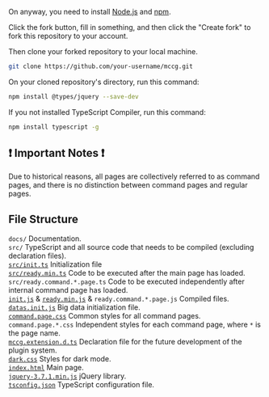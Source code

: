 On anyway, you need to install [Node.js](https://nodejs.org) and [npm](https://www.npmjs.com).

Click the fork button, fill in something, and then click the "Create fork" to fork this repository to your account.

Then clone your forked repository to your local machine.
```bash
git clone https://github.com/your-username/mccg.git
```
On your cloned repository's directory, run this command:
```bash
npm install @types/jquery --save-dev
```
If you not installed TypeScript Compiler, run this command:
```bash
npm install typescript -g
```

## ❗ Important Notes ❗
Due to historical reasons, all pages are collectively referred to as command pages, and there is no distinction between command pages and regular pages.

## File Structure <!-- Please add <br /> at the end of each line to achieve zero line spacing -->
`docs/` Documentation.<br />
`src/` TypeScript and all source code that needs to be compiled (excluding declaration files).<br />
[`src/init.ts`](../src/init.ts) Initialization file<br />
[`src/ready.min.ts`](../src/ready.min.ts) Code to be executed after the main page has loaded.<br />
`src/ready.command.*.page.ts` Code to be executed independently after internal command page has loaded.<br />
[`init.js`](../init.js) & [`ready.min.js`](../ready.min.js) & `ready.command.*.page.js` Compiled files.<br />
[`datas.init.js`](../datas.init.js) Big data initialization file.<br />
[`command.page.css`](../command.page.css) Common styles for all command pages.<br />
`command.page.*.css` Independent styles for each command page, where `*` is the page name.<br />
[`mccg.extension.d.ts`](../mccg.extension.d.ts) Declaration file for the future development of the plugin system.<br />
[`dark.css`](../dark.css) Styles for dark mode.<br />
[`index.html`](../index.html) Main page.<br />
[`jquery-3.7.1.min.js`](../jquery-3.7.1.min.js) jQuery library.<br />
[`tsconfig.json`](../tsconfig.json) TypeScript configuration file.<br />